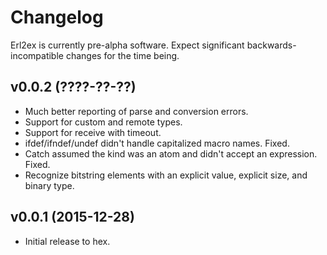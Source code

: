 # Changelog

Erl2ex is currently pre-alpha software. Expect significant backwards-incompatible changes for the time being.

## v0.0.2 (????-??-??)

*   Much better reporting of parse and conversion errors.
*   Support for custom and remote types.
*   Support for receive with timeout.
*   ifdef/ifndef/undef didn't handle capitalized macro names. Fixed.
*   Catch assumed the kind was an atom and didn't accept an expression. Fixed.
*   Recognize bitstring elements with an explicit value, explicit size, and binary type.

## v0.0.1 (2015-12-28)

*   Initial release to hex.
